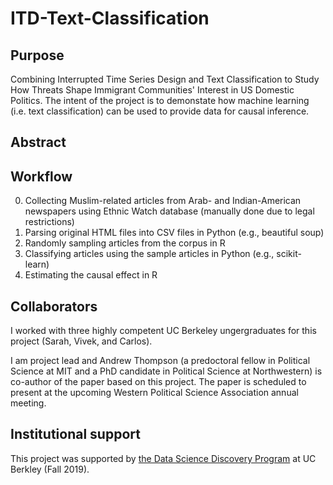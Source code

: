# ITD-Text-Classification

## Purpose 

Combining Interrupted Time Series Design and Text Classification to Study How Threats Shape Immigrant Communities' Interest in US Domestic Politics. The intent of the project is to demonstate how machine learning (i.e. text classification) can be used to provide data for causal inference. 

## Abstract 

## Workflow 

0. Collecting Muslim-related articles from Arab- and Indian-American newspapers using Ethnic Watch database (manually done due to legal restrictions)
1. Parsing original HTML files into CSV files in Python (e.g., beautiful soup)
2. Randomly sampling articles from the corpus in R
3. Classifying articles using the sample articles in Python (e.g., scikit-learn)
4. Estimating the causal effect in R

## Collaborators 
I worked with three highly competent UC Berkeley ungergraduates for this project (Sarah, Vivek, and Carlos). 

I am project lead and Andrew Thompson (a predoctoral fellow in Political Science at MIT and a PhD candidate in Political Science at Northwestern) is co-author of the paper based on this project. The paper is scheduled to present at the upcoming Western Political Science Association annual meeting. 

## Institutional support 
This project was supported by [the Data Science Discovery Program](https://data.berkeley.edu/research/discovery) at UC Berkley (Fall 2019).
